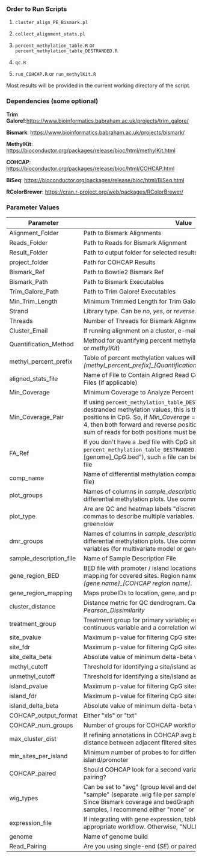 ### Order to Run Scripts ###

1) `cluster_align_PE_Bismark.pl`

2) `collect_alignment_stats.pl`

3) `percent_methylation_table.R` or `percent_methylation_table_DESTRANDED.R`

4) `qc.R`

5) `run_COHCAP.R` or `run_methylKit.R`

Most results will be provided in the current working directory of the script.

### Dependencies (some optional) ###

**Trim Galore!**:https://www.bioinformatics.babraham.ac.uk/projects/trim_galore/

**Bismark**: https://www.bioinformatics.babraham.ac.uk/projects/bismark/

**MethylKit**: https://bioconductor.org/packages/release/bioc/html/methylKit.html

**COHCAP**: https://bioconductor.org/packages/release/bioc/html/COHCAP.html

**BiSeq**: https://bioconductor.org/packages/release/bioc/html/BiSeq.html

**RColorBrewer**: https://cran.r-project.org/web/packages/RColorBrewer/

### Parameter Values ###
| Parameter | Value|
|---|---|
|Alignment_Folder|Path to Bismark Alignments|
|Reads_Folder|Path to Reads for Bismark Alignment|
|Result_Folder|Path to output folder for selected results (with subfolders)|
|project_folder|Path for COHCAP Results|
|Bismark_Ref|Path to Bowtie2 Bismark Ref|
|Bismark_Path|Path to Bismark Executables|
|Trim_Galore_Path|Path to Trim Galore! Executables|
|Min_Trim_Length|Minimum Trimmed Length for Trim Galore!|
|Strand|Library type. Can be *no*, *yes*, or *reverse*.|
|Threads|Number of Threads for Bismark Alignment|
|Cluster_Email|If running alignment on a cluster, e-mail for notifications|
|Quantification_Method|Method for quantifying percent methylation / counts (can be *Bismark* or *methylKit*)|
|methyl_percent_prefix|Table of percent methylation values will be called *[methyl_percent_prefix]\_[Quantification_Method]\_[Min_Coverage]x.txt*|
|aligned_stats_file|Name of File to Contain Aligned Read Counts and Bismark Coverage Files (if applicable)|
|Min_Coverage|Minimum Coverage to Analyze Percent Methylation|
|Min_Coverage_Pair|If using `percent_methylation_table_DESTRANDED.R` to create a table of destranded methylation values, this is the minimum coverage for both positions in CpG.  So, if *Min_Coverage* = 10, and *Min_Coverage_Pair* = 4, then both forward and reverse position must have 4 reads and the sum of reads for both positions must be greater than 10.|
|FA_Ref|If you don't have a .bed file with CpG sites (in `percent_methylation_table_DESTRANDED.R`, this is "[genome]\_CpG.bed"), such a file can be created from a reference .fa file|
|comp_name | Name of differential methylation comparison (used to name output file)
|plot_groups | Names of columns in *sample_description_file* to be plotted in QC and differential methylation plots.  Use commas to plot multiple groups|
|plot_type | Are are QC and heatmap labels "discrete" or "continous"?  Use commas to describe multiple variables.  If continous, orange=high, green=low|
|dmr_groups | Names of columns in *sample_description_file* to be plotted in QC and differential methylation plots.  Use commas to include multiple variables (for multivariate model or gene list filtering)|
|sample_description_file|Name of Sample Description File|
|gene_region_BED|BED file with promoter / island locations, to create custom site mapping for covered sites.  Region names should be in the format *[gene name]\_[COHCAP region name]*.|
|gene_region_mapping|Maps probeIDs to location, gene, and promoter/island|
|cluster_distance| Distance metric for QC dendrogram.  Can be *Euclidean* or *Pearson_Dissimilarity*|
|treatment_group|Treatment group for primary variable; enter *continuous* for a continuous variable and a correlation will be provided|
|site_pvalue|Maximum p-value for filtering CpG sites|
|site_fdr|Maximum p-value for filtering CpG sites|
|site_delta_beta|Absolute value of minimum delta-beta value for filtering CpG sites|
|methyl_cutoff|Threshold for identifying a site/island as methylated|
|unmethyl_cutoff|Threshold for identifying a site/island as unmethylated|
|island_pvalue|Maximum p-value for filtering CpG sites|
|island_fdr|Maximum p-value for filtering CpG sites|
|island_delta_beta|Absolute value of minimum delta-beta value for filtering CpG sites|
|COHCAP_output_format|Either "xls" or "txt"|
|COHCAP_num_groups|Number of groups for COHCAP workflow|
|max_cluster_dist|If refining annotations in COHCAP.avg.by.island(), this is the maximum distance between adjacent filtered sites|
|min_sites_per_island|Minimum number of probes to for differentially methylated island/promoter|
|COHCAP_paired|Should COHCAP look for a second variable to consider sample pairing?|
|wig_types|Can be set to "avg" (group level and delta-beta, for 2-groups), "sample" (separate .wig file per sample", "avg.and.sample", or "none".  Since Bismark coverage and bedGraph files already exist for RRBS samples, I recommend either "none" or "avg".|
|expression_file|If integrating with gene expression, table of values formatted for appropriate workflow.  Otherwise, "NULL"|
|genome|Name of genome build|
|Read_Pairing|Are you using single-end (*SE*) or paired-end (*PE*) reads?|
